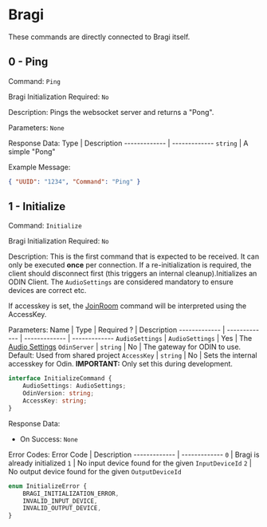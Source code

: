 # Bragi
These commands are directly connected to Bragi itself.

## 0 - Ping
Command: `Ping`

Bragi Initialization Required: `No`

Description:
Pings the websocket server and returns a "Pong".

Parameters: `None`

Response Data:
Type  | Description
------------- | -------------
`string` | A simple "Pong"

Example Message:
```json
{ "UUID": "1234", "Command": "Ping" }
```

## 1 - Initialize
Command: `Initialize`

Bragi Initialization Required: `No`

Description:
This is the first command that is expected to be received. It can only be executed **once** per connection. If a re-initialization is required, the client should disconnect first (this triggers an internal cleanup).Initializes an ODIN Client. The `AudioSettings` are considered mandatory to ensure devices are correct etc.

If accesskey is set, the [JoinRoom](/Documentation/Commands/odin.md#00---joinroom) command will be interpreted using the AccessKey.

Parameters:
Name | Type | Required ? | Description
------------- | ------------- | ------------- | -------------
`AudioSettings` | `AudioSettings` | Yes | The [Audio Settings](/Documentation/Commands/audio.md#1---setaudiosettings)
`OdinServer` | `string` | No | The gateway for ODIN to use. Default: Used from shared project
`AccessKey` | `string` | No | Sets the internal accesskey for Odin. **IMPORTANT:** Only set this during development.
```ts
interface InitializeCommand {
    AudioSettings: AudioSettings;
    OdinVersion: string;
    AccessKey: string;
}
```

Response Data:
- On Success: `None`

Error Codes:
Error Code | Description
------------- | -------------
`0` | Bragi is already initialized
`1` | No input device found for the given `InputDeviceId`
`2` | No output device found for the given `OutputDeviceId`

```ts
enum InitializeError {
    BRAGI_INITIALIZATION_ERROR,
    INVALID_INPUT_DEVICE,
    INVALID_OUTPUT_DEVICE,
}
```